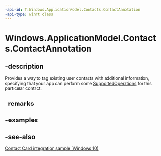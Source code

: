 ----api-id: T:Windows.ApplicationModel.Contacts.ContactAnnotation
-api-type: winrt class
---<!-- Class syntax.public class ContactAnnotation : Windows.ApplicationModel.Contacts.IContactAnnotation, Windows.ApplicationModel.Contacts.IContactAnnotation2--># Windows.ApplicationModel.Contacts.ContactAnnotation## -descriptionProvides a way to tag existing user contacts with additional information, specifying that your app can perform some [SupportedOperations](contactannotation_supportedoperations.md) for this particular contact.## -remarks## -examples## -see-also[Contact Card integration sample (Windows 10)](http://go.microsoft.com/fwlink/?LinkID=703783)